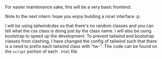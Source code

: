 For easier maintenance sake, this will be a very basic frontend.

Note to the next intern: hope you enjoy building a nicer interface :p.

I will be using tailwindcdss so that there's no random classes and you can tell what the css class is doing just by the class name.
I will also be using bootstrap to speed up the development.
To prevent tailwind and bootstrap classes from clashing, I have changed the config of tailwind such that there is a need to prefix each tailwind class with "tw-". The code can be found on the `script` portion of each `.html` file.

